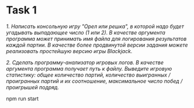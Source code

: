 # Task 1
_1. Написать консольную игру "Орел или решка", в которой надо будет
угадывать выпадающее число (1 или 2). В качестве аргумента
программа может принимать имя файла для логирования
результатов каждой партии. В качестве более продвинутой версии
задания можете реализовать простейшую версию игры Blackjack._

_2. Сделать программу-анализатор игровых логов. В качестве
аргумента программа получает путь к файлу. Выведите игровую
статистику: общее количество партий, количество выигранных /
проигранных партий и их соотношение, максимальное число побед /
проигрышей подряд._

npm run start